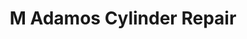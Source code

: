 ---
title: "M Adamos Cylinder Repair"
url: /bacoor/m-adamos-cylinder-repair/
shop: Autowerkstatt
---